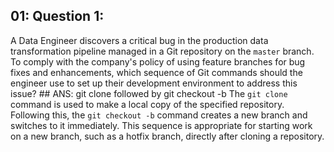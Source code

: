 ## 01: Question 1:
A Data Engineer discovers a critical bug in the production data transformation pipeline managed in a Git repository on the `master` branch.
To comply with the company's policy of using feature branches for bug fixes and enhancements, 
which sequence of Git commands should the engineer use to set up their development environment to address this issue?
      ## ANS: git clone followed by  git checkout -b 
         The `git clone` command is used to make a local copy of the specified repository. Following this, the `git checkout -b` 
         command creates a new branch and switches to it immediately.
         This sequence is appropriate for starting work on a new branch, such as a hotfix branch, directly after cloning a repository.
            
